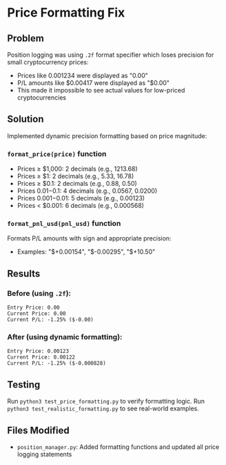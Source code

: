 # Price Formatting Fix

## Problem
Position logging was using `.2f` format specifier which loses precision for small cryptocurrency prices:
- Prices like 0.001234 were displayed as "0.00"
- P/L amounts like $0.00417 were displayed as "$0.00"
- This made it impossible to see actual values for low-priced cryptocurrencies

## Solution
Implemented dynamic precision formatting based on price magnitude:

### `format_price(price)` function
- Prices ≥ $1,000: 2 decimals (e.g., 1213.68)
- Prices ≥ $1: 2 decimals (e.g., 5.33, 16.78)
- Prices ≥ $0.1: 2 decimals (e.g., 0.88, 0.50)
- Prices $0.01-$0.1: 4 decimals (e.g., 0.0567, 0.0200)
- Prices $0.001-$0.01: 5 decimals (e.g., 0.00123)
- Prices < $0.001: 6 decimals (e.g., 0.000568)

### `format_pnl_usd(pnl_usd)` function
Formats P/L amounts with sign and appropriate precision:
- Examples: "$+0.00154", "$-0.00295", "$+10.50"

## Results

### Before (using `.2f`):
```
Entry Price: 0.00
Current Price: 0.00
Current P/L: -1.25% ($-0.00)
```

### After (using dynamic formatting):
```
Entry Price: 0.00123
Current Price: 0.00122
Current P/L: -1.25% ($-0.000828)
```

## Testing
Run `python3 test_price_formatting.py` to verify formatting logic.
Run `python3 test_realistic_formatting.py` to see real-world examples.

## Files Modified
- `position_manager.py`: Added formatting functions and updated all price logging statements
